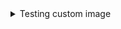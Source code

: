 
<details>
    <summary>Testing custom image</summary>
    Turns out you just need to use the < img > tag
    <img src="https://nvie.com/img/git-model@2x.png" alt="">
</details>
